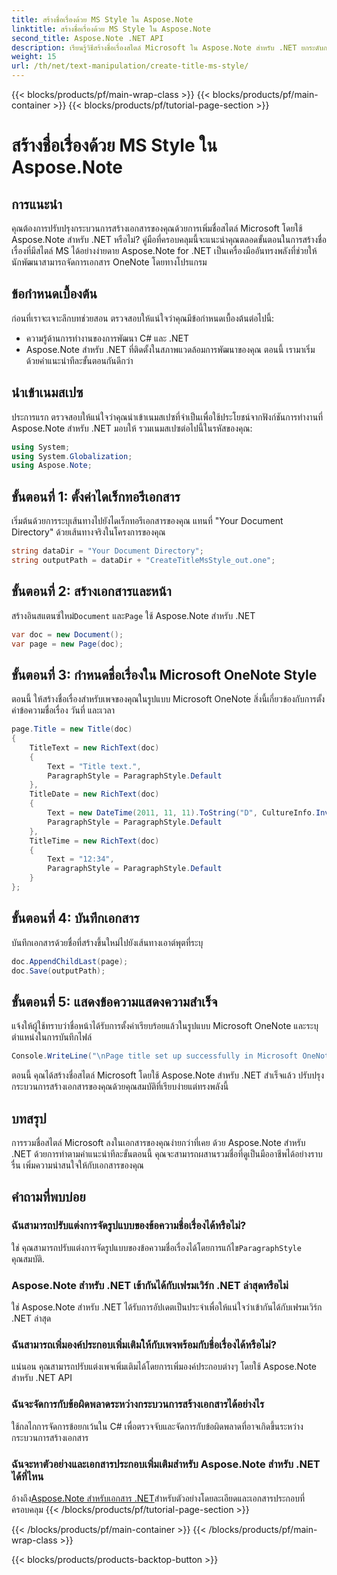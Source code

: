 ```yaml
---
title: สร้างชื่อเรื่องด้วย MS Style ใน Aspose.Note
linktitle: สร้างชื่อเรื่องด้วย MS Style ใน Aspose.Note
second_title: Aspose.Note .NET API
description: เรียนรู้วิธีสร้างชื่อเรื่องสไตล์ Microsoft ใน Aspose.Note สำหรับ .NET ยกระดับการนำเสนอเอกสารของคุณด้วยบทช่วยสอนที่ปฏิบัติตามได้ง่ายนี้
weight: 15
url: /th/net/text-manipulation/create-title-ms-style/
---
```


{{< blocks/products/pf/main-wrap-class >}}
{{< blocks/products/pf/main-container >}}
{{< blocks/products/pf/tutorial-page-section >}}

# สร้างชื่อเรื่องด้วย MS Style ใน Aspose.Note

## การแนะนำ
คุณต้องการปรับปรุงกระบวนการสร้างเอกสารของคุณด้วยการเพิ่มชื่อสไตล์ Microsoft โดยใช้ Aspose.Note สำหรับ .NET หรือไม่? คู่มือที่ครอบคลุมนี้จะแนะนำคุณตลอดขั้นตอนในการสร้างชื่อเรื่องที่มีสไตล์ MS ได้อย่างง่ายดาย Aspose.Note for .NET เป็นเครื่องมืออันทรงพลังที่ช่วยให้นักพัฒนาสามารถจัดการเอกสาร OneNote โดยทางโปรแกรม
## ข้อกำหนดเบื้องต้น
ก่อนที่เราจะเจาะลึกบทช่วยสอน ตรวจสอบให้แน่ใจว่าคุณมีข้อกำหนดเบื้องต้นต่อไปนี้:
- ความรู้ด้านการทำงานของการพัฒนา C# และ .NET
- Aspose.Note สำหรับ .NET ที่ติดตั้งในสภาพแวดล้อมการพัฒนาของคุณ
ตอนนี้ เรามาเริ่มด้วยคำแนะนำทีละขั้นตอนกันดีกว่า
## นำเข้าเนมสเปซ
ประการแรก ตรวจสอบให้แน่ใจว่าคุณนำเข้าเนมสเปซที่จำเป็นเพื่อใช้ประโยชน์จากฟังก์ชันการทำงานที่ Aspose.Note สำหรับ .NET มอบให้ รวมเนมสเปซต่อไปนี้ในรหัสของคุณ:
```csharp
using System;
using System.Globalization;
using Aspose.Note;
```
## ขั้นตอนที่ 1: ตั้งค่าไดเร็กทอรีเอกสาร
เริ่มต้นด้วยการระบุเส้นทางไปยังไดเร็กทอรีเอกสารของคุณ แทนที่ "Your Document Directory" ด้วยเส้นทางจริงในโครงการของคุณ
```csharp
string dataDir = "Your Document Directory";
string outputPath = dataDir + "CreateTitleMsStyle_out.one";
```
## ขั้นตอนที่ 2: สร้างเอกสารและหน้า
 สร้างอินสแตนซ์ใหม่`Document` และ`Page` ใช้ Aspose.Note สำหรับ .NET
```csharp
var doc = new Document();
var page = new Page(doc);
```
## ขั้นตอนที่ 3: กำหนดชื่อเรื่องใน Microsoft OneNote Style
ตอนนี้ ให้สร้างชื่อเรื่องสำหรับเพจของคุณในรูปแบบ Microsoft OneNote สิ่งนี้เกี่ยวข้องกับการตั้งค่าข้อความชื่อเรื่อง วันที่ และเวลา
```csharp
page.Title = new Title(doc)
{
    TitleText = new RichText(doc)
    {
        Text = "Title text.",
        ParagraphStyle = ParagraphStyle.Default
    },
    TitleDate = new RichText(doc)
    {
        Text = new DateTime(2011, 11, 11).ToString("D", CultureInfo.InvariantCulture),
        ParagraphStyle = ParagraphStyle.Default
    },
    TitleTime = new RichText(doc)
    {
        Text = "12:34",
        ParagraphStyle = ParagraphStyle.Default
    }
};
```
## ขั้นตอนที่ 4: บันทึกเอกสาร
บันทึกเอกสารด้วยชื่อที่สร้างขึ้นใหม่ไปยังเส้นทางเอาต์พุตที่ระบุ
```csharp
doc.AppendChildLast(page);
doc.Save(outputPath);
```
## ขั้นตอนที่ 5: แสดงข้อความแสดงความสำเร็จ
แจ้งให้ผู้ใช้ทราบว่าชื่อหน้าได้รับการตั้งค่าเรียบร้อยแล้วในรูปแบบ Microsoft OneNote และระบุตำแหน่งในการบันทึกไฟล์
```csharp
Console.WriteLine("\nPage title set up successfully in Microsoft OneNote style.\nFile saved at " + outputPath);
```
ตอนนี้ คุณได้สร้างชื่อสไตล์ Microsoft โดยใช้ Aspose.Note สำหรับ .NET สำเร็จแล้ว ปรับปรุงกระบวนการสร้างเอกสารของคุณด้วยคุณสมบัติที่เรียบง่ายแต่ทรงพลังนี้
## บทสรุป
การรวมชื่อสไตล์ Microsoft ลงในเอกสารของคุณง่ายกว่าที่เคย ด้วย Aspose.Note สำหรับ .NET ด้วยการทำตามคำแนะนำทีละขั้นตอนนี้ คุณจะสามารถผสานรวมชื่อที่ดูเป็นมืออาชีพได้อย่างราบรื่น เพิ่มความน่าสนใจให้กับเอกสารของคุณ
## คำถามที่พบบ่อย
### ฉันสามารถปรับแต่งการจัดรูปแบบของข้อความชื่อเรื่องได้หรือไม่?
 ใช่ คุณสามารถปรับแต่งการจัดรูปแบบของข้อความชื่อเรื่องได้โดยการแก้ไข`ParagraphStyle` คุณสมบัติ.
### Aspose.Note สำหรับ .NET เข้ากันได้กับเฟรมเวิร์ก .NET ล่าสุดหรือไม่
ใช่ Aspose.Note สำหรับ .NET ได้รับการอัปเดตเป็นประจำเพื่อให้แน่ใจว่าเข้ากันได้กับเฟรมเวิร์ก .NET ล่าสุด
### ฉันสามารถเพิ่มองค์ประกอบเพิ่มเติมให้กับเพจพร้อมกับชื่อเรื่องได้หรือไม่?
แน่นอน คุณสามารถปรับแต่งเพจเพิ่มเติมได้โดยการเพิ่มองค์ประกอบต่างๆ โดยใช้ Aspose.Note สำหรับ .NET API
### ฉันจะจัดการกับข้อผิดพลาดระหว่างกระบวนการสร้างเอกสารได้อย่างไร
ใช้กลไกการจัดการข้อยกเว้นใน C# เพื่อตรวจจับและจัดการกับข้อผิดพลาดที่อาจเกิดขึ้นระหว่างกระบวนการสร้างเอกสาร
### ฉันจะหาตัวอย่างและเอกสารประกอบเพิ่มเติมสำหรับ Aspose.Note สำหรับ .NET ได้ที่ไหน
 อ้างถึง[Aspose.Note สำหรับเอกสาร .NET](https://reference.aspose.com/note/net/)สำหรับตัวอย่างโดยละเอียดและเอกสารประกอบที่ครอบคลุม
{{< /blocks/products/pf/tutorial-page-section >}}

{{< /blocks/products/pf/main-container >}}
{{< /blocks/products/pf/main-wrap-class >}}

{{< blocks/products/products-backtop-button >}}
